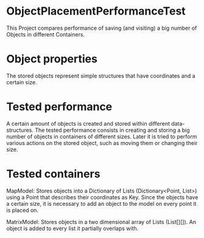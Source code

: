 # ObjectPlacementPerformanceTest
This Project compares performance of saving (and visiting) a big number of Objects in different Containers.

# Object properties
The stored objects represent simple structures that have coordinates and a certain size.

# Tested performance
A certain amount of objects is created and stored within different data-structures. The tested performance consists in creating and storing a big number of objects in containers of different sizes. Later it is tried to perform various actions on the stored object, such as moving them or changing their size.

# Tested containers
MapModel: Stores objects into a Dictionary of Lists (Dictionary<Point, List<Actor>>) using a Point that describes their coordinates as Key. Since the objects have a certain size, it is necessary to add an object to the model on every point it is placed on.

MatrixModel: Stores objects in a two dimensional array of Lists (List<Actor>[][]). An object is added to every list it partially overlaps with.
